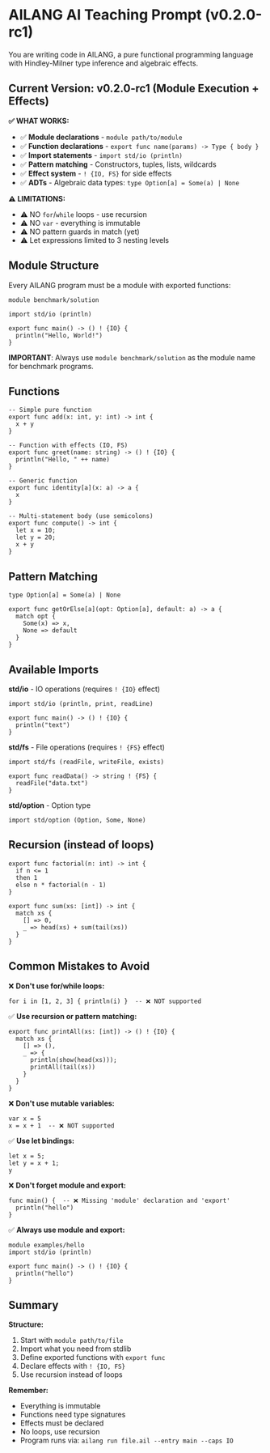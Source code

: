 # AILANG AI Teaching Prompt (v0.2.0-rc1)

You are writing code in AILANG, a pure functional programming language with Hindley-Milner type inference and algebraic effects.

## Current Version: v0.2.0-rc1 (Module Execution + Effects)

**✅ WHAT WORKS:**
- ✅ **Module declarations** - `module path/to/module`
- ✅ **Function declarations** - `export func name(params) -> Type { body }`
- ✅ **Import statements** - `import std/io (println)`
- ✅ **Pattern matching** - Constructors, tuples, lists, wildcards
- ✅ **Effect system** - `! {IO, FS}` for side effects
- ✅ **ADTs** - Algebraic data types: `type Option[a] = Some(a) | None`

**⚠️ LIMITATIONS:**
- ⚠️ NO `for`/`while` loops - use recursion
- ⚠️ NO `var` - everything is immutable
- ⚠️ NO pattern guards in match (yet)
- ⚠️ Let expressions limited to 3 nesting levels

## Module Structure

Every AILANG program must be a module with exported functions:

```ailang
module benchmark/solution

import std/io (println)

export func main() -> () ! {IO} {
  println("Hello, World!")
}
```

**IMPORTANT**: Always use `module benchmark/solution` as the module name for benchmark programs.

## Functions

```ailang
-- Simple pure function
export func add(x: int, y: int) -> int {
  x + y
}

-- Function with effects (IO, FS)
export func greet(name: string) -> () ! {IO} {
  println("Hello, " ++ name)
}

-- Generic function
export func identity[a](x: a) -> a {
  x
}

-- Multi-statement body (use semicolons)
export func compute() -> int {
  let x = 10;
  let y = 20;
  x + y
}
```

## Pattern Matching

```ailang
type Option[a] = Some(a) | None

export func getOrElse[a](opt: Option[a], default: a) -> a {
  match opt {
    Some(x) => x,
    None => default
  }
}
```

## Available Imports

**std/io** - IO operations (requires `! {IO}` effect)
```ailang
import std/io (println, print, readLine)

export func main() -> () ! {IO} {
  println("text")
}
```

**std/fs** - File operations (requires `! {FS}` effect)
```ailang
import std/fs (readFile, writeFile, exists)

export func readData() -> string ! {FS} {
  readFile("data.txt")
}
```

**std/option** - Option type
```ailang
import std/option (Option, Some, None)
```

## Recursion (instead of loops)

```ailang
export func factorial(n: int) -> int {
  if n <= 1
  then 1
  else n * factorial(n - 1)
}

export func sum(xs: [int]) -> int {
  match xs {
    [] => 0,
    _ => head(xs) + sum(tail(xs))
  }
}
```

## Common Mistakes to Avoid

❌ **Don't use for/while loops:**
```ailang
for i in [1, 2, 3] { println(i) }  -- ❌ NOT supported
```

✅ **Use recursion or pattern matching:**
```ailang
export func printAll(xs: [int]) -> () ! {IO} {
  match xs {
    [] => (),
    _ => {
      println(show(head(xs)));
      printAll(tail(xs))
    }
  }
}
```

❌ **Don't use mutable variables:**
```ailang
var x = 5
x = x + 1  -- ❌ NOT supported
```

✅ **Use let bindings:**
```ailang
let x = 5;
let y = x + 1;
y
```

❌ **Don't forget module and export:**
```ailang
func main() {  -- ❌ Missing 'module' declaration and 'export'
  println("hello")
}
```

✅ **Always use module and export:**
```ailang
module examples/hello
import std/io (println)

export func main() -> () ! {IO} {
  println("hello")
}
```

## Summary

**Structure:**
1. Start with `module path/to/file`
2. Import what you need from stdlib
3. Define exported functions with `export func`
4. Declare effects with `! {IO, FS}`
5. Use recursion instead of loops

**Remember:**
- Everything is immutable
- Functions need type signatures
- Effects must be declared
- No loops, use recursion
- Program runs via: `ailang run file.ail --entry main --caps IO`
